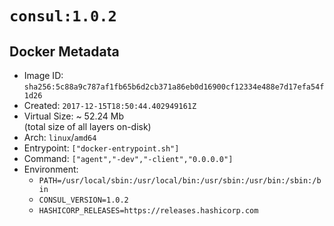 # `consul:1.0.2`

## Docker Metadata

- Image ID: `sha256:5c88a9c787af1fb65b6d2cb371a86eb0d16900cf12334e488e7d17efa54f1d26`
- Created: `2017-12-15T18:50:44.402949161Z`
- Virtual Size: ~ 52.24 Mb  
  (total size of all layers on-disk)
- Arch: `linux`/`amd64`
- Entrypoint: `["docker-entrypoint.sh"]`
- Command: `["agent","-dev","-client","0.0.0.0"]`
- Environment:
  - `PATH=/usr/local/sbin:/usr/local/bin:/usr/sbin:/usr/bin:/sbin:/bin`
  - `CONSUL_VERSION=1.0.2`
  - `HASHICORP_RELEASES=https://releases.hashicorp.com`
